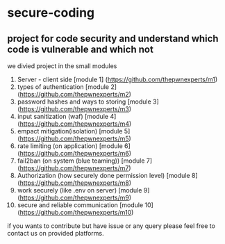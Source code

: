 # secure-coding
## project for code security and understand which code is vulnerable and which not

we divied project in the small modules

1) Server - client side [module 1] (https://github.com/thepwnexperts/m1)
2) types of authentication [module 2] (https://github.com/thepwnexperts/m2)
3) password hashes and ways to storing [module 3] (https://github.com/thepwnexperts/m3)
4) input sanitization (waf) [module 4] (https://github.com/thepwnexperts/m4)
5) empact mitigation(isolation) [module 5] (https://github.com/thepwnexperts/m5)
6) rate limiting (on application) [module 6] (https://github.com/thepwnexperts/m6)
7) fail2ban (on system (blue teaming)) [module 7] (https://github.com/thepwnexperts/m7)
8) Authorization (how securely done permission level) [module 8] (https://github.com/thepwnexperts/m8)
9) work securely (like .env on server) [module 9] (https://github.com/thepwnexperts/m9)
10) secure and reliable communication [module 10] (https://github.com/thepwnexperts/m10)


if you wants to contribute but have issue or any query please feel free to contact us on provided platforms.
